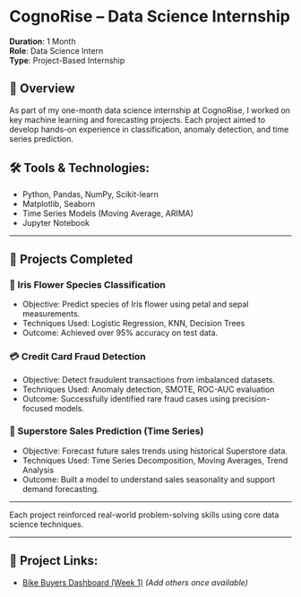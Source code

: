# CognoRise – Data Science Internship

**Duration**: 1 Month  
**Role**: Data Science Intern  
**Type**: Project-Based Internship  

## 📌 Overview
As part of my one-month data science internship at CognoRise, I worked on key machine learning and forecasting projects. Each project aimed to develop hands-on experience in classification, anomaly detection, and time series prediction.

## 🛠️ Tools & Technologies:
- Python, Pandas, NumPy, Scikit-learn
- Matplotlib, Seaborn
- Time Series Models (Moving Average, ARIMA)
- Jupyter Notebook

---

## 💼 Projects Completed

### 🌸 Iris Flower Species Classification
- Objective: Predict species of Iris flower using petal and sepal measurements.
- Techniques Used: Logistic Regression, KNN, Decision Trees
- Outcome: Achieved over 95% accuracy on test data.

### 💳 Credit Card Fraud Detection
- Objective: Detect fraudulent transactions from imbalanced datasets.
- Techniques Used: Anomaly detection, SMOTE, ROC-AUC evaluation
- Outcome: Successfully identified rare fraud cases using precision-focused models.

### 🛒 Superstore Sales Prediction (Time Series)
- Objective: Forecast future sales trends using historical Superstore data.
- Techniques Used: Time Series Decomposition, Moving Averages, Trend Analysis
- Outcome: Built a model to understand sales seasonality and support demand forecasting.

---

Each project reinforced real-world problem-solving skills using core data science techniques.

---

## 🔗 Project Links:
- [Bike Buyers Dashboard (Week 1)](https://github.com/SwathyKrishna02/Bike_Buyers)
*(Add others once available)*
